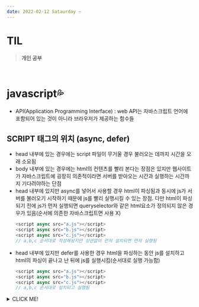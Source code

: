```yaml
---
date: 2022-02-12 Sataurday ~
---
```


# TIL

> **개인 공부**
<br />

# javascript💦
- API(Application Programming Interface) : web API는 자바스크립트 언어에 포함되어 있는 것이 아니라 브라우저가 제공하는 함수들

## SCRIPT 태그의 위치 (async, defer)
- head 내부에 있는 경우에는 script 파일이 무거울 경우 불러오는 데까지 시간을 오래 소요됨
- body 내부에 있는 경우에는 html의 컨텐츠를 빨리 본다는 장점은 있지만 웹사이트가 자바스크립트에 굉장히 의존적이라면 서버를 받아오는 시간과 실행하는 시간까지 기다려야하는 단점
- head 내부에 있지만 async를 넣어서 사용할 경우 html이 파싱됨과 동시에 js가 서버를 불러오기 시작하기 때문에 js를 빨리 실행시킬 수 있는 장점. 다만 html이 파싱되기 전에 js가 먼저 실행되면 queryselector와 같은 html요소가 정의되지 않은 경우가 있음(순서에 의존한 자바스크립트면 사용 X)
  ```js
  <script async src="a.js"></script>
  <script async src="b.js"></script>
  <script async src="c.js"></script>
  // a,b,c 순서대로 작성해놨지만 상관없이 먼저 설치되면 먼저 실행됨
  ```
- head 내부에 있지만 defer를 사용한 경우 html을 파싱하는 동안 js를 설치하고 html의 파싱이 끝나고 난 뒤에 js를 실행시킴(순서대로 실행 가능함)
  ```js
  <script async src="a.js"></script>
  <script async src="b.js"></script>
  <script async src="c.js"></script>
  // a,b,c 순서대로 설치되고 실행됨
  ```





<details>
<summary>CLICK ME!</summary>  

- 
</detials>  
